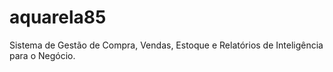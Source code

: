 # aquarela85
Sistema de Gestão de Compra, Vendas, Estoque e Relatórios de Inteligência para o Negócio.
